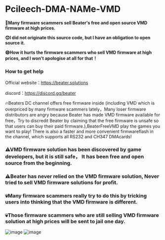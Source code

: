 # Pcileech-DMA-NAMe-VMD

**🤬Many firmware scammers sell Beater's free and open source VMD firmware at high prices.**

**😊I did not originate this source code, but I have an obligation to open source it.**

**😄How it hurts the firmware scammers who sell VMD firmware at high prices, and I won't apologise at all for that！**

### How to get help

Official website：https://beater.solutions

discord：https://discord.gg/beater

🔥Beaters DC channel offers free firmware inside (including VMD which is overpriced by many firmware scammers lately，Many loser firmware distributors are angry because Beater has made VMD firmware available for free，Try to discredit Beater by claiming that the free firmware is unsafe so that users can buy their paid firmware.),BeaterFreeVMD play the games you want to play! There is also a faster and more convenient firmwareflash in the channel, which supports all RS232 and CH347 DMAcards!

### ⚠VMD firmware solution has been discovered by game developers, but it is still safe，  It has been free and open source from the beginning.
### ⚠Beater has never relied on the VMD firmware solution, Never tried to sell VMD firmware solutions for profit.
### 💀Many firmware scammers really try to do this by tricking users into thinking that the VMD firmware is different.
### 💀Those firmware scammers who are still selling VMD firmware solution at high prices will be sent to jail one day.
![image](https://github.com/user-attachments/assets/64672424-c9fb-484e-a8a7-48f2f2c5f3ca)
![image](https://github.com/user-attachments/assets/874465ef-598b-4e79-8dab-58a297a8f14d)

